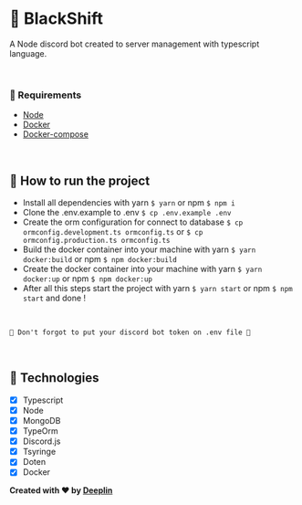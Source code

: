# 🤖️ BlackShift

A Node discord bot created to server management with typescript language.

<br>

### 🚧️ Requirements

- [Node](https://nodejs.org/en/)
- [Docker](https://www.docker.com/get-started)
- [Docker-compose](https://docs.docker.com/compose)

<br>

## 🤔️ How to run the project

- Install all dependencies with yarn `$ yarn` or npm `$ npm i`
- Clone the .env.example to .env `$ cp .env.example .env`
- Create the orm configuration for connect to database `$ cp ormconfig.development.ts ormconfig.ts` or `$ cp ormconfig.production.ts ormconfig.ts`
- Build the docker container into your machine with yarn `$ yarn docker:build` or npm `$ npm docker:build`
- Create the docker container into your machine with yarn `$ yarn docker:up` or npm `$ npm docker:up`
- After all this steps start the project with yarn `$ yarn start` or npm `$ npm start` and done !

<br>

`💭️ Don't forgot to put your discord bot token on .env file 💭️`

<br>

## 🚀️ Technologies

- [x] Typescript
- [x] Node
- [x] MongoDB
- [x] TypeOrm
- [x] Discord.js
- [x] Tsyringe
- [x] Doten
- [x] Docker

<b>Created with ❤️ by <a href="https://github.com/Deeplin-Official">Deeplin</a></b>

